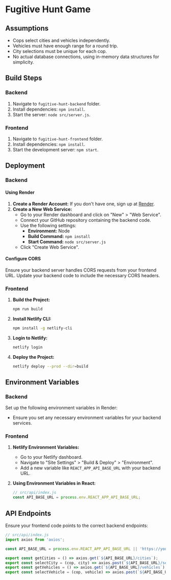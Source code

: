 # Fugitive Hunt Game

## Assumptions
- Cops select cities and vehicles independently.
- Vehicles must have enough range for a round trip.
- City selections must be unique for each cop.
- No actual database connections, using in-memory data structures for simplicity.

## Build Steps

### Backend
1. Navigate to `fugitive-hunt-backend` folder.
2. Install dependencies: `npm install`.
3. Start the server: `node src/server.js`.

### Frontend
1. Navigate to `fugitive-hunt-frontend` folder.
2. Install dependencies: `npm install`.
3. Start the development server: `npm start`.

## Deployment

### Backend

#### Using Render
1. **Create a Render Account:** If you don't have one, sign up at [Render](https://render.com/).
2. **Create a New Web Service:**
    - Go to your Render dashboard and click on "New" > "Web Service".
    - Connect your GitHub repository containing the backend code.
    - Use the following settings:
      - **Environment:** Node
      - **Build Command:** `npm install`
      - **Start Command:** `node src/server.js`
    - Click "Create Web Service".

#### Configure CORS
Ensure your backend server handles CORS requests from your frontend URL. Update your backend code to include the necessary CORS headers.

### Frontend

1. **Build the Project:**
    ```sh
    npm run build
    ```

2. **Install Netlify CLI:**
    ```sh
    npm install -g netlify-cli
    ```

3. **Login to Netlify:**
    ```sh
    netlify login
    ```

4. **Deploy the Project:**
    ```sh
    netlify deploy --prod --dir=build
    ```

## Environment Variables

### Backend
Set up the following environment variables in Render:
- Ensure you set any necessary environment variables for your backend services.

### Frontend
1. **Netlify Environment Variables:**
    - Go to your Netlify dashboard.
    - Navigate to "Site Settings" > "Build & Deploy" > "Environment".
    - Add a new variable like `REACT_APP_API_BASE_URL` with your backend URL.

2. **Using Environment Variables in React:**
    ```javascript
    // src/api/index.js
    const API_BASE_URL = process.env.REACT_APP_API_BASE_URL;
    ```

## API Endpoints
Ensure your frontend code points to the correct backend endpoints:
```javascript
// src/api/index.js
import axios from 'axios';

const API_BASE_URL = process.env.REACT_APP_API_BASE_URL || 'https://your-render-backend-url.com';

export const getCities = () => axios.get(`${API_BASE_URL}/cities`);
export const selectCity = (cop, city) => axios.post(`${API_BASE_URL}/select-city`, { cop, city });
export const getVehicles = () => axios.get(`${API_BASE_URL}/vehicles`);
export const selectVehicle = (cop, vehicle) => axios.post(`${API_BASE_URL}/select-vehicle`, { cop, vehicle });


